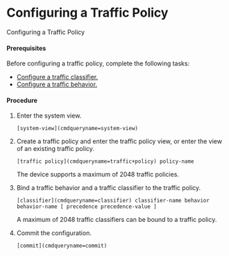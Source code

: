 Configuring a Traffic Policy
============================

Configuring a Traffic Policy

#### Prerequisites

Before configuring a traffic policy, complete the following tasks:

* [Configure a traffic classifier.](galaxy_mqc_cfg_0005.html)
* [Configure a traffic behavior.](galaxy_mqc_cfg_0006.html)


#### Procedure

1. Enter the system view.
   
   
   ```
   [system-view](cmdqueryname=system-view)
   ```
2. Create a traffic policy and enter the traffic policy view, or enter the view of an existing traffic policy.
   
   
   ```
   [traffic policy](cmdqueryname=traffic+policy) policy-name
   ```
   
   The device supports a maximum of 2048 traffic policies.
3. Bind a traffic behavior and a traffic classifier to the traffic policy.
   
   
   ```
   [classifier](cmdqueryname=classifier) classifier-name behavior behavior-name [ precedence precedence-value ]
   ```
   
   A maximum of 2048 traffic classifiers can be bound to a traffic policy.
4. Commit the configuration.
   
   
   ```
   [commit](cmdqueryname=commit)
   ```